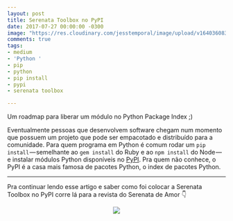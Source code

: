 ```yaml
---
layout: post
title: Serenata Toolbox no PyPI
date: 2017-07-27 00:00:00 -0300
image: "https://res.cloudinary.com/jesstemporal/image/upload/v1640360835/covers/click-2_f4fsdc.png"
comments: true
tags:
- medium
- 'Python '
- pip
- python
- pip install
- pypi
- serenata toolbox

---
```

Um roadmap para liberar um módulo no Python Package Index ;)


Eventualmente pessoas que desenvolvem software chegam num momento que possuem um projeto que pode ser empacotado e distribuído para a comunidade. Para quem programa em Python é comum rodar um `pip install` — semelhante ao `gem install` do Ruby e ao `npm install` do Node — e instalar módulos Python disponíveis no [PyPI](https://pypi.org/). Pra quem não conhece, o PyPI é a casa mais famosa de pacotes Python, o index de pacotes Python.

***

Pra continuar lendo esse artigo e saber como foi colocar a Serenata Toolbox no PyPI corre lá para a revista do Serenata de Amor 👇

<center>
<a href="https://medium.com/serenata/serenata-toolbox-no-pypi-2713e3dd4d42">

<img src="/images/clique-aqui-para-ler.png" />

</a>
</center>